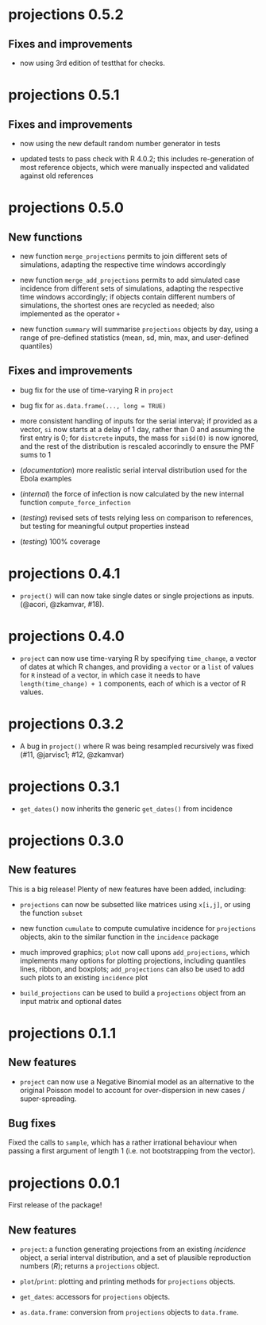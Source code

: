 # projections 0.5.2

## Fixes and improvements

- now using 3rd edition of testthat for checks.


# projections 0.5.1

## Fixes and improvements

- now using the new default random number generator in tests

- updated tests to pass check with R 4.0.2; this includes re-generation of most
  reference objects, which were manually inspected and validated against old
  references


# projections 0.5.0

## New functions

- new function `merge_projections` permits to join different sets of
  simulations, adapting the respective time windows accordingly

- new function `merge_add_projections` permits to add simulated case incidence
  from different sets of simulations, adapting the respective time windows
  accordingly; if objects contain different numbers of simulations, the shortest
  ones are recycled as needed; also implemented as the operator `+`

- new function `summary` will summarise `projections` objects by day, using a
  range of pre-defined statistics (mean, sd, min, max, and user-defined
  quantiles)

## Fixes and improvements

- bug fix for the use of time-varying R in `project`

- bug fix for `as.data.frame(..., long = TRUE)`

- more consistent handling of inputs for the serial interval; if provided as a
  vector, `si` now starts at a delay of 1 day, rather than 0 and assuming the
  first entry is 0; for `distcrete` inputs, the mass for `si$d(0)` is now
  ignored, and the rest of the distribution is rescaled accorindly to ensure the
  PMF sums to 1

- (*documentation*) more realistic serial interval distribution used for the Ebola
  examples

- (*internal*) the force of infection is now calculated by the new internal
  function `compute_force_infection`
  
- (*testing*) revised sets of tests relying less on comparison to references,
  but testing for meaningful output properties instead
  
- (*testing*) 100% coverage


# projections 0.4.1

- `project()` will can now take single dates or single projections as inputs.
  (@acori, @zkamvar, #18).

# projections 0.4.0

- `project` can now use time-varying R by specifying `time_change`, a vector of
  dates at which R changes, and providing a `vector` or a `list` of values for
  `R` instead of a vector, in which case it needs to have `length(time_change) +
  1` components, each of which is a vector of R values.

# projections 0.3.2

- A bug in `project()` where R was being resampled recursively was fixed
  (#11, @jarvisc1; #12, @zkamvar)

# projections 0.3.1

 - `get_dates()` now inherits the generic `get_dates()` from incidence

# projections 0.3.0

## New features

This is a big release! Plenty of new features have been added, including:

- `projections` can now be subsetted like matrices using `x[i,j]`, or using the
  function `subset`
  
- new function `cumulate` to compute cumulative incidence for `projections`
  objects, akin to the similar function in the `incidence` package
  
- much improved graphics; `plot` now call upons `add_projections`, which
  implements many options for plotting projections, including quantiles lines,
  ribbon, and boxplots; `add_projections` can also be used to add such plots to
  an existing `incidence` plot

- `build_projections` can be used to build a `projections` object from an input
  matrix and optional dates



# projections 0.1.1

## New features

- `project` can now use a Negative Binomial model as an alternative to the
  original Poisson model to account for over-dispersion in new cases /
  super-spreading.


## Bug fixes

Fixed the calls to `sample`, which has a rather irrational behaviour when
passing a first argument of length 1 (i.e. not bootstrapping from the vector).




# projections 0.0.1

First release of the package!


## New features

- `project`: a function generating projections from an existing *incidence*
  object, a serial interval distribution, and a set of plausible reproduction
  numbers ($R$); returns a `projections` object.
  
- `plot`/`print`: plotting and printing methods for `projections` objects.

- `get_dates`: accessors for `projections` objects.

- `as.data.frame`: conversion from `projections` objects to `data.frame`.

